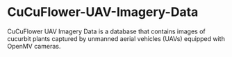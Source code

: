 # CuCuFlower-UAV-Imagery-Data
CuCuFlower UAV Imagery Data is a database that contains images of cucurbit plants captured by unmanned aerial vehicles (UAVs) equipped with OpenMV cameras. 
